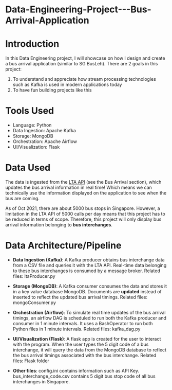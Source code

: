 # Data-Engineering-Project---Bus-Arrival-Application


# Introduction
In this Data Engineering project, I will showcase on how I design and create a bus arrival application (similar to SG BusLeh). There are 2 goals in this project:
1. To understand and appreciate how stream processing technologies such as Kafka is used in modern applications today
2. To have fun building projects like this

# Tools Used
- Language: Python
- Data Ingestion: Apache Kafka
- Storage: MongoDB
- Orchestration: Apache Airflow
- UI/Visualization: Flask

# Data Used
The data is ingested from the [LTA API](https://datamall.lta.gov.sg/content/datamall/en/dynamic-data.html) (see the Bus Arrival section), which updates the bus arrival information in real time! Which means we can technically use the information displayed on the application to see when the bus are coming.

As of Oct 2021, there are about 5000 bus stops in Singapore. However, a limitation in the LTA API of 5000 calls per day means that this project has to be reduced in terms of scope. Therefore, this project will only display bus arrival information belonging to **bus interchanges**.

# Data Architecture/Pipeline
- **Data Ingestion (Kafka)**: A Kafka producer obtains bus interchange data from a CSV file and queries it with the LTA API. Real-time data belonging to these bus interchanges is consumed by a message broker. Related files: ltaProducer.py

- **Storage (MongoDB)**: A Kafka consumer consumes the data and stores it in a key value database MongoDB. Documents are **updated** instead of inserted to reflect the updated bus arrival timings. Related files: mongoConsumer.py

- **Orchestration (Airflow)**: To simulate real time updates of the bus arrival timings, an airflow DAG is scheduled to run both the Kafka producer and consumer in 1 minute intervals. It uses a BashOperator to run both Python files in 1 minute intervals. Related files: kafka_dag.py

- **UI/Visualization (Flask)**: A flask app is created for the user to interact with the program. When the user types the 5 digit code of a bus interchange, it will query the data from the MongoDB database to reflect the bus arrival timings associated with the bus interchange. Related files: Flask folder

- **Other files**: config.ini contains information such as API Key. bus_interchange_code.csv contains 5 digit bus stop code of all bus interchanges in Singapore.

